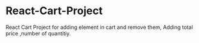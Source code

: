 # React-Cart-Project
React Cart Project for adding element in cart and remove them, Adding total price ,number of quantitiy.
